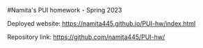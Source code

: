 #Namita's PUI homework - Spring 2023

Deployed website: https://namita445.github.io/PUI-hw/index.html 

Repository link: https://github.com/namita445/PUI-hw/
